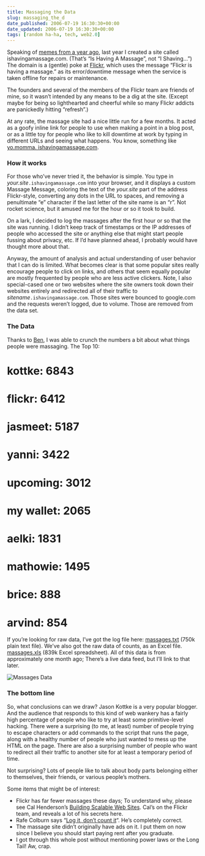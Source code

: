 ```yaml
---
title: Massaging the Data
slug: massaging_the_d
date_published: 2006-07-19 16:30:30+00:00
date_updated: 2006-07-19 16:30:30+00:00
tags: [random ha-ha, tech, web2.0]
---
```

Speaking of [memes from a year ago](/2006/07/18/the_goatse_tshi), last year I created a site called ishavingamassage.com. (That’s “Is Having A Massage”, not “I Shaving…”) The domain is a (gentle) poke at [Flickr](http://www.flickr.com/), which uses the message “Flickr is having a massage.” as its error/downtime message when the service is taken offline for repairs or maintenance.

The founders and several of the members of the Flickr team are friends of mine, so it wasn’t intended by any means to be a dig at the site. (Except maybe for being so lighthearted and cheerful while so many Flickr addicts are panickedly hitting “refresh”.)

At any rate, the massage site had a nice little run for a few months. It acted as a goofy inline link for people to use when making a point in a blog post, or as a little toy for people who like to kill downtime at work by typing in different URLs and seeing what happens. You know, something like [yo.momma. ishavingamassage.com](http://yo.momma.ishavingamassage.com/).

### How it works

For those who’ve never tried it, the behavior is simple. You type in *your.site*`.ishavingamassage.com` into your browser, and it displays a custom Massage Message, coloring the text of the *your.site* part of the address Flickr-style, converting any dots in the URL to spaces, and removing a penultimate “e” character if the last letter of the site name is an “r”. Not rocket science, but it amused me for the hour or so it took to build.

On a lark, I decided to log the massages after the first hour or so that the site was running. I didn’t keep track of timestamps or the IP addresses of people who accessed the site or anything else that might start people fussing about privacy, etc. If I’d have planned ahead, I probably would have thought more about that.

Anyway, the amount of analysis and actual understanding of user behavior that I can do is limited. What becomes clear is that some popular sites really encourage people to click on links, and others that seem equally popular are mostly frequented by people who are less active clickers. Note, I also special-cased one or two websites where the site owners took down their websites entirely and redirected all of their traffic to *sitename*`.ishavingamassage.com`. Those sites were bounced to google.com and the requests weren’t logged, due to volume. Those are removed from the data set.

### The Data

Thanks to [Ben](http://btrott.vox.com/), I was able to crunch the numbers a bit about what things people were massaging. The Top 10:

# kottke: 6843

# flickr: 6412

# jasmeet: 5187

# yanni: 3422

# upcoming: 3012

# my wallet: 2065

# aelki: 1831

# mathowie: 1495

# brice: 888

# arvind: 854

If you’re looking for raw data, I’ve got the log file here: [massages.txt](/massages.txt) (750k plain text file). We’ve also got the raw data of counts, as an Excel file. [massages.xls](/massages.xls) (839k Excel spreadsheet). All of this data is from approximately one month ago; There’s a live data feed, but I’ll link to that later.

![Massages Data](/images/massages.png)

### The bottom line

So, what conclusions can we draw? Jason Kottke is a very popular blogger. And the audience that responds to this kind of web wankery has a fairly high percentage of people who like to try at least some primitive-level hacking. There were a surprising (to me, at least) number of people trying to escape characters or add commands to the script that runs the page, along with a healthy number of people who just wanted to mess up the HTML on the page. There are also a surprising number of people who want to redirect all their traffic to another site for at least a temporary period of time.

Not surprising? Lots of people like to talk about body parts belonging either to themselves, their friends, or various people’s mothers.

Some items that might be of interest:

- Flickr has far fewer massages these days; To understand why, please see Cal Henderson’s [Building Scalable Web Sites](http://www.amazon.com/exec/obidos/ASIN/0596102356/2020-20). Cal’s on the Flickr team, and reveals a lot of his secrets here.
- Rafe Colburn says “[Log it, don’t count it](http://rc3.org/2006/07/log_it_dont_cou.php)“. He’s completely correct.
- The massage site didn’t originally have ads on it. I put them on now since I believe you should start paying rent after you graduate.
- I got through this whole post without mentioning power laws or the Long Tail! Aw, crap.
